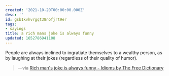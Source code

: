 ```yaml
---
created: '2021-10-20T00:00:00.000Z'
desc: ''
id: gsb1kvhvrgqt38nofjrt9er
tags:
- sayings
title: a rich mans joke is always funny
updated: 1652786941108
---
```

   
People are always inclined to ingratiate themselves to a wealthy person, as by laughing at their jokes (regardless of their quality of humor).   
   
> —via [Rich man's joke is always funny - Idioms by The Free Dictionary](https://idioms.thefreedictionary.com/rich+man%27s+joke+is+always+funny)